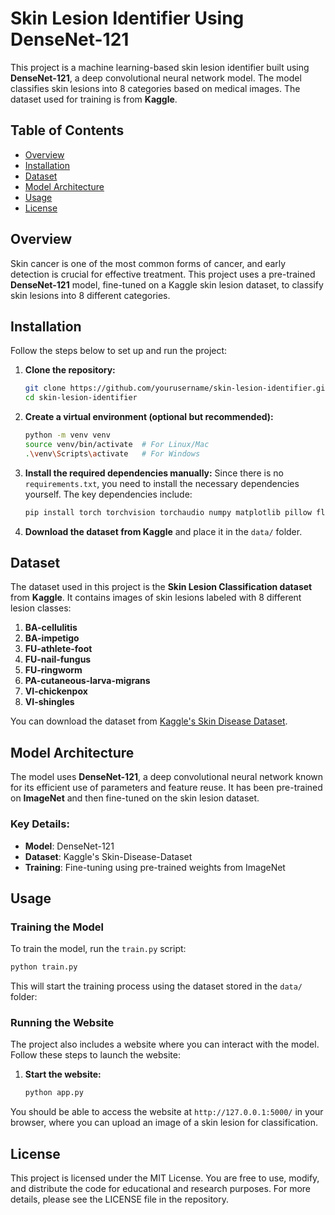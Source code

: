 # Skin Lesion Identifier Using DenseNet-121

This project is a machine learning-based skin lesion identifier built using **DenseNet-121**, a deep convolutional neural network model. The model classifies skin lesions into 8 categories based on medical images. The dataset used for training is from **Kaggle**.

## Table of Contents

- [Overview](#overview)
- [Installation](#installation)
- [Dataset](#dataset)
- [Model Architecture](#model-architecture)
- [Usage](#usage)
- [License](#license)

## Overview

Skin cancer is one of the most common forms of cancer, and early detection is crucial for effective treatment. This project uses a pre-trained **DenseNet-121** model, fine-tuned on a Kaggle skin lesion dataset, to classify skin lesions into 8 different categories.

## Installation

Follow the steps below to set up and run the project:

1. **Clone the repository:**
    ```bash
    git clone https://github.com/yourusername/skin-lesion-identifier.git
    cd skin-lesion-identifier
    ```

2. **Create a virtual environment (optional but recommended):**
    ```bash
    python -m venv venv
    source venv/bin/activate  # For Linux/Mac
    .\venv\Scripts\activate   # For Windows
    ```

3. **Install the required dependencies manually:**
   Since there is no `requirements.txt`, you need to install the necessary dependencies yourself. The key dependencies include:
    ```bash
    pip install torch torchvision torchaudio numpy matplotlib pillow flask scikit-learn
    ```

4. **Download the dataset from Kaggle** and place it in the `data/` folder.

## Dataset

The dataset used in this project is the **Skin Lesion Classification dataset** from **Kaggle**. It contains images of skin lesions labeled with 8 different lesion classes:

1. **BA-cellulitis**
2. **BA-impetigo**
3. **FU-athlete-foot**
4. **FU-nail-fungus**
5. **FU-ringworm**
6. **PA-cutaneous-larva-migrans**
7. **VI-chickenpox**
8. **VI-shingles**

You can download the dataset from [Kaggle's Skin Disease Dataset](https://www.kaggle.com/datasets/subirbiswas19/skin-disease-dataset).

## Model Architecture

The model uses **DenseNet-121**, a deep convolutional neural network known for its efficient use of parameters and feature reuse. It has been pre-trained on **ImageNet** and then fine-tuned on the skin lesion dataset.

### Key Details:
- **Model**: DenseNet-121
- **Dataset**: Kaggle's Skin-Disease-Dataset
- **Training**: Fine-tuning using pre-trained weights from ImageNet

## Usage

### Training the Model

To train the model, run the `train.py` script:
```bash
python train.py
```
This will start the training process using the dataset stored in the `data/` folder:

### Running the Website

The project also includes a website where you can interact with the model. Follow these steps to launch the website:

1. **Start the website:**

    ```bash
    python app.py
    ```

You should be able to access the website at `http://127.0.0.1:5000/` in your browser, where you can upload an image of a skin lesion for classification.


## License

This project is licensed under the MIT License. You are free to use, modify, and distribute the code for educational and research purposes. For more details, please see the LICENSE file in the repository.

